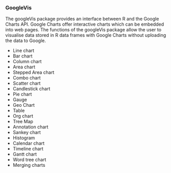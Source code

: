 

### GoogleVis
The googleVis package provides an interface between R and the Google Charts API. Google Charts offer interactive charts which can be embedded into web pages. The functions of the googleVis package allow the user to visualise data stored in R data frames with Google Charts without uploading the data to Google.

* Line chart
* Bar chart
* Column chart
* Area chart
* Stepped Area chart
* Combo chart
* Scatter chart
* Candlestick chart
* Pie chart
* Gauge
* Geo Chart
* Table
* Org chart
* Tree Map
* Annotation chart
* Sankey chart
* Histogram
* Calendar chart
* Timeline chart
* Gantt chart
* Word tree chart
* Merging charts
